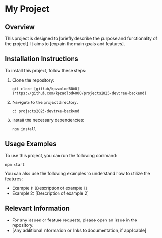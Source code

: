 # My Project

## Overview

This project is designed to [briefly describe the purpose and functionality of the project]. It aims to [explain the main goals and features].

## Installation Instructions

To install this project, follow these steps:

1. Clone the repository:
   ```
   git clone [github/kpzaolod6000](https://github.com/kpzaolod6000/projects2025-devtree-backend)
   ```
2. Navigate to the project directory:
   ```
   cd projects2025-devtree-backend
   ```
3. Install the necessary dependencies:
   ```
   npm install
   ```

## Usage Examples

To use this project, you can run the following command:

```
npm start
```

You can also use the following examples to understand how to utilize the features:

- Example 1: [Description of example 1]
- Example 2: [Description of example 2]

## Relevant Information

- For any issues or feature requests, please open an issue in the repository.
- [Any additional information or links to documentation, if applicable]
